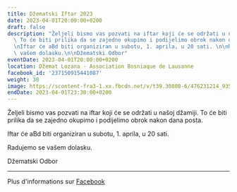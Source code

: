 ```yaml
---
title: Džematski Iftar 2023
date: 2023-04-01T20:00:00+0200
draft: false
description: "Željeli bismo vas pozvati na iftar koji će se održati u našoj džamiji.\
  \ To će biti prilika da se zajedno okupimo i podijelimo obrok nakon dana posta.\n\
  \nIftar će aBd biti organiziran u subotu, 1. aprila, u 20 sati. \n\nRadujemo se\
  \ vašem dolasku.\n\nDžematski Odbor"
eventDate: 2023-04-01T20:00:00+0200
location: Džemat Lozana - Association Bosniaque de Lausanne
facebook_id: '237150915441087'
weight: 30
image: https://scontent-fra3-1.xx.fbcdn.net/v/t39.30808-6/476231214_935500385377228_3500090740640109385_n.jpg?_nc_cat=101&ccb=1-7&_nc_sid=9e60e4&_nc_ohc=Og6E0MB7-N0Q7kNvwFCkJIF&_nc_oc=AdnGrtKzm_SCfwGJ8ZPoD_0QQKgRApxH0p96htRXjLQs5npem0DgNuHo9sIeZbIFhkI&_nc_zt=23&_nc_ht=scontent-fra3-1.xx&edm=ABTKTjYEAAAA&_nc_gid=CqUBAr-W5xLgUbn2h4NB_w&oh=00_AfXYFjdWlWaj6Rh7OUj0irI0AQ4MYrqY7go5YY5yeW6CHQ&oe=68BC3ADA
endDate: 2023-04-01T23:30:00+0200
---
```


Željeli bismo vas pozvati na iftar koji će se održati u našoj džamiji. To će biti prilika da se zajedno okupimo i podijelimo obrok nakon dana posta.

Iftar će aBd biti organiziran u subotu, 1. aprila, u 20 sati. 

Radujemo se vašem dolasku.

Džematski Odbor

---

Plus d'informations sur [Facebook](https://facebook.com/events/237150915441087)